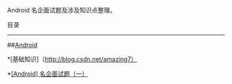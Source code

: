 
Android 名企面试题及涉及知识点整理。

目录

  ---

##[Android](https://github.com/fanrunqi/ForAndroidInterview/tree/master/android)

*[基础知识]（http://blog.csdn.net/amazing7）

*[[Android] 名企面试题（一）](https://github.com/fanrunqi/ForAndroidInterview/blob/master/android/%5BAndroid%5D%20%E5%90%8D%E4%BC%81%E9%9D%A2%E8%AF%95%E9%A2%98%EF%BC%88%E4%B8%80%EF%BC%89.md) 

